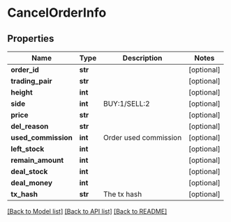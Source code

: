 # CancelOrderInfo

## Properties
Name | Type | Description | Notes
------------ | ------------- | ------------- | -------------
**order_id** | **str** |  | [optional] 
**trading_pair** | **str** |  | [optional] 
**height** | **int** |  | [optional] 
**side** | **int** | BUY:1/SELL:2 | [optional] 
**price** | **str** |  | [optional] 
**del_reason** | **str** |  | [optional] 
**used_commission** | **int** | Order used commission | [optional] 
**left_stock** | **int** |  | [optional] 
**remain_amount** | **int** |  | [optional] 
**deal_stock** | **int** |  | [optional] 
**deal_money** | **int** |  | [optional] 
**tx_hash** | **str** | The tx hash | [optional] 

[[Back to Model list]](../README.md#documentation-for-models) [[Back to API list]](../README.md#documentation-for-api-endpoints) [[Back to README]](../README.md)


